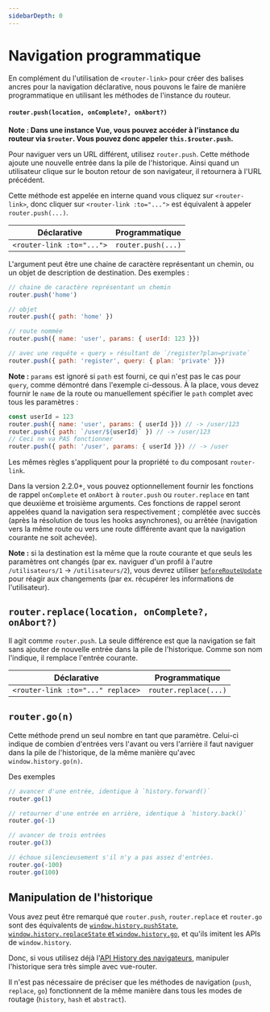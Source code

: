 ```yaml
---
sidebarDepth: 0
---
```


# Navigation programmatique

En complément du l'utilisation de `<router-link>` pour créer des balises ancres pour la navigation déclarative, nous pouvons le faire de manière programmatique en utilisant les méthodes de l'instance du routeur.

#### `router.push(location, onComplete?, onAbort?)`

**Note : Dans une instance Vue, vous pouvez accéder à l'instance du routeur via `$router`. Vous pouvez donc appeler `this.$router.push`.**

Pour naviguer vers un URL différent, utilisez `router.push`. Cette méthode ajoute une nouvelle entrée dans la pile de l'historique. Ainsi quand un utilisateur clique sur le bouton retour de son navigateur, il retournera à l'URL précédent.

Cette méthode est appelée en interne quand vous cliquez sur `<router-link>`, donc cliquer sur `<router-link :to="...">` est équivalent à appeler `router.push(...)`.

| Déclarative | Programmatique |
|-------------|--------------|
| `<router-link :to="...">` | `router.push(...)` |

L'argument peut être une chaine de caractère représentant un chemin, ou un objet de description de destination. Des exemples :

``` js
// chaine de caractère représentant un chemin
router.push('home')

// objet
router.push({ path: 'home' })

// route nommée
router.push({ name: 'user', params: { userId: 123 }})

// avec une requête « query » résultant de `/register?plan=private`
router.push({ path: 'register', query: { plan: 'private' }})
```

**Note :** `params` est ignoré si `path` est fourni, ce qui n'est pas le cas pour `query`, comme démontré dans l'exemple ci-dessous. À la place, vous devez fournir le `name` de la route ou manuellement spécifier le `path` complet avec tous les paramètres :

```js
const userId = 123
router.push({ name: 'user', params: { userId }}) // -> /user/123
router.push({ path: `/user/${userId}` }) // -> /user/123
// Ceci ne va PAS fonctionner
router.push({ path: '/user', params: { userId }}) // -> /user
```

Les mêmes règles s'appliquent pour la propriété `to` du composant `router-link`.

Dans la version 2.2.0+, vous pouvez optionnellement fournir les fonctions de rappel `onComplete` et `onAbort` à `router.push` ou `router.replace` en tant que deuxième et troisième arguments. Ces fonctions de rappel seront appelées quand la navigation sera respectivement ; complétée avec succès (après la résolution de tous les hooks asynchrones), ou arrêtée (navigation vers la même route ou vers une route différente avant que la navigation courante ne soit achevée).

**Note :** si la destination est la même que la route courante et que seuls les paramètres ont changés (par ex. naviguer d'un profil à l'autre `/utilisateurs/1` -> `/utilisateurs/2`), vous devrez utiliser [`beforeRouteUpdate`](./dynamic-matching.md#réactivité-aux-changements-de-paramètres) pour réagir aux changements (par ex. récupérer les informations de l'utilisateur).

## `router.replace(location, onComplete?, onAbort?)`

Il agit comme `router.push`. La seule différence est que la navigation se fait sans ajouter de nouvelle entrée dans la pile de l'historique. Comme son nom l'indique, il remplace l'entrée courante.

| Déclarative | Programmatique |
|-------------|--------------|
| `<router-link :to="..." replace>` | `router.replace(...)` |


## `router.go(n)`

Cette méthode prend un seul nombre en tant que paramètre. Celui-ci indique de combien d'entrées vers l'avant ou vers l'arrière il faut naviguer dans la pile de l'historique, de la même manière qu'avec `window.history.go(n)`.

Des exemples

``` js
// avancer d'une entrée, identique à `history.forward()`
router.go(1)

// retourner d'une entrée en arrière, identique à `history.back()`
router.go(-1)

// avancer de trois entrées
router.go(3)

// échoue silencieusement s'il n'y a pas assez d'entrées.
router.go(-100)
router.go(100)
```

## Manipulation de l'historique

Vous avez peut être remarqué que `router.push`, `router.replace` et `router.go` sont des équivalents de [`window.history.pushState`, `window.history.replaceState` et `window.history.go`](https://developer.mozilla.org/fr-FR/docs/Web/API/History), et qu'ils imitent les APIs de `window.history`.

Donc, si vous utilisez déjà l'[API History des navigateurs](https://developer.mozilla.org/fr-FR/docs/Web/API/History_API), manipuler l'historique sera très simple avec vue-router.

Il n'est pas nécessaire de préciser que les méthodes de navigation (`push`, `replace`, `go`) fonctionnent de la même manière dans tous les modes de routage (`history`, `hash` et `abstract`).
